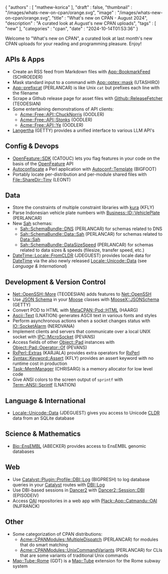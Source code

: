 {
   "authors" : [
      "mathew-korica"
   ],
   "draft" : false,
   "thumbnail" : "/images/whats-new-on-cpan/orange.svg",
   "image" : "/images/whats-new-on-cpan/orange.svg",
   "title" : "What's new on CPAN - August 2024",
   "description" : "A curated look at August's new CPAN uploads",
   "tags" : [
      "new"
   ],
   "categories" : "cpan",
   "date" : "2024-10-14T01:53:36"
}


Welcome to "What's new on CPAN", a curated look at last month's new CPAN uploads for your reading and programming pleasure. Enjoy!

APIs & Apps
-----------
* Create an RSS feed from Markdown files with [App::BookmarkFeed](https://metacpan.org/pod/App::BookmarkFeed) (SCHROEDER)
* Mask standard input to a command with [App::optex::mask](https://metacpan.org/pod/App::optex::mask) (UTASHIRO)
* [App::prefixcat](https://metacpan.org/pod/App::prefixcat) (PERLANCAR) is like Unix `cat` but prefixes each line with the filename
* Scrape a Github release page for asset files with [Github::ReleaseFetcher](https://metacpan.org/pod/Github::ReleaseFetcher) (TEODESIAN)
* Some entertaining demonstrations of API clients:
	* [Acme::Free::API::ChuckNorris](https://metacpan.org/pod/Acme::Free::API::ChuckNorris) (OODLER)
	* [Acme::Free::API::Stonks](https://metacpan.org/pod/Acme::Free::API::Stonks) (OODLER)
	* [Acme::Free::API::Ye](https://metacpan.org/pod/Acme::Free::API::Ye) (OODLER)
* [Langertha](https://metacpan.org/pod/Langertha) (GETTY) provides a unified interface to various LLM API's


Config & Devops
---------------
* [OpenFeature::SDK](https://metacpan.org/pod/OpenFeature::SDK) (CATOUC) lets you flag features in your code on the basis of the [OpenFeature](https://openfeature.dev/) API
* [Autoconfiscate](https://github.com/rlauer6/autoconf-template-perl/blob/main/README.md#why-autoconfiscate) a Perl application with [Autoconf::Template](https://metacpan.org/pod/Autoconf::Template) (BIGFOOT)
* Portably locate per-distribution and per-module shared files with [File::ShareDir::Tiny](https://metacpan.org/pod/File::ShareDir::Tiny) (LEONT)


Data
----
* Store the constraints of multiple constraint libraries with [kura](https://metacpan.org/pod/kura) (KFLY)
* Parse Indonesian vehicle plate numbers with [Business::ID::VehiclePlate](https://metacpan.org/pod/Business::ID::VehiclePlate) (PERLANCAR)
* New [Sah](https://metacpan.org/pod/Sah) schemas:
	* [Sah::SchemaBundle::DNS](https://metacpan.org/pod/Sah::SchemaBundle::DNS) (PERLANCAR) for schemas related to DNS
	* [Sah::SchemaBundle::Data::Sah](https://metacpan.org/pod/Sah::SchemaBundle::Data::Sah) (PERLANCAR) for schemas related to [Data::Sah](https://metacpan.org/pod/Data::Sah)
	* [Sah::SchemaBundle::DataSizeSpeed](https://metacpan.org/pod/Sah::SchemaBundle::DataSizeSpeed) (PERLANCAR) for schemas related to data sizes & speeds (filesize, transfer speed, etc.)
* [DateTime::Locale::FromCLDR](https://metacpan.org/pod/DateTime::Locale::FromCLDR) (JDEGUEST) provides locale data for [DateTime](https://metacpan.org/pod/DateTime) via the also newly released [Locale::Unicode::Data](https://metacpan.org/pod/Locale::Unicode::Data) (see *Language & International*)


Development & Version Control
-----------------------------
* [Net::OpenSSH::More](https://metacpan.org/pod/Net::OpenSSH::More) (TEODESIAN) adds features to [Net::OpenSSH](https://metacpan.org/pod/Net::OpenSSH)
* Use [JSON Schema](https://json-schema.org) in your [Moose](https://metacpan.org/pod/Moose) classes with [MooseX::JSONSchema](https://metacpan.org/pod/MooseX::JSONSchema) (GETTY)
* Convert POD to HTML with [MetaCPAN::Pod::HTML](https://metacpan.org/pod/MetaCPAN::Pod::HTML) (HAARG)
* [Ascii::Text](https://metacpan.org/pod/Ascii::Text) (LNATION) generates ASCII text in various fonts and styles
* Perform asynchronous actions when a socket changes status with [IO::SocketAlarm](https://metacpan.org/pod/IO::SocketAlarm) (NERDVANA)
* Implement clients and servers that communicate over a local UNIX socket with [IPC::MicroSocket](https://metacpan.org/pod/IPC::MicroSocket) (PEVANS)
* Access fields of other [Object::Pad](https://metacpan.org/pod/Object::Pad) instances with [Object::Pad::Operator::Of](https://metacpan.org/pod/Object::Pad::Operator::Of) (PEVANS)
* [RxPerl::Extras](https://metacpan.org/pod/RxPerl::Extras) (KARJALA) provides extra operators for [RxPerl](https://metacpan.org/pod/RxPerl)
* [Syntax::Keyword::Assert](https://metacpan.org/pod/Syntax::Keyword::Assert) (KFLY) provides an assert keyword with no runtime cost in production
* [Task::MemManager](https://metacpan.org/pod/Task::MemManager) (CHRISARG) is a memory allocator for low level code
* Give ANSI colors to the screen output of `sprintf` with [Term::ANSI::Sprintf](https://metacpan.org/pod/Term::ANSI::Sprintf) (LNATION)


Language & International
------------------------
* [Locale::Unicode::Data](https://metacpan.org/pod/Locale::Unicode::Data) (JDEGUEST) gives you access to Unicode [CLDR](https://cldr.unicode.org) data from an SQLite database


Science & Mathematics
---------------------
* [Bio::EnsEMBL](https://metacpan.org/pod/Bio::EnsEMBL) (ABECKER) provides access to EnsEMBL genomic databases


Web
---
* Use [Catalyst::Plugin::Profile::DBI::Log](https://metacpan.org/pod/Catalyst::Plugin::Profile::DBI::Log) (BIGPRESH) to log database queries in your [Catalyst](https://metacpan.org/pod/Catalyst) routes with [DBI::Log](https://metacpan.org/pod/DBI::Log) 
* Use DBI-based sessions in [Dancer2](https://metacpan.org/pod/Dancer2) with [Dancer2::Session::DBI](https://metacpan.org/pod/Dancer2::Session::DBI) (EPISODEIV)
* Access [OAI](https://www.openarchives.org) repositories in a web app with [Plack::App::Catmandu::OAI](https://metacpan.org/pod/Plack::App::Catmandu::OAI) (NJFRANCK)


Other
-----
* Some categorization of CPAN distributions:
	* [Acme::CPANModules::MultipleDispatch](https://metacpan.org/pod/Acme::CPANModules::MultipleDispatch) (PERLANCAR) for modules that do smart matching
	* [Acme::CPANModules::UnixCommandVariants](https://metacpan.org/pod/Acme::CPANModules::UnixCommandVariants) (PERLANCAR) for CLIs that are some variants of traditional Unix commands
* [Map::Tube::Rome](https://metacpan.org/pod/Map::Tube::Rome) (GDT) is a [Map::Tube](https://metacpan.org/pod/Map::Tube) extension for the Rome subway system

